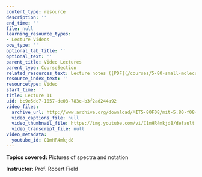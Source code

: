 ```yaml
---
content_type: resource
description: ''
end_time: ''
file: null
learning_resource_types:
- Lecture Videos
ocw_type: ''
optional_tab_title: ''
optional_text: ''
parent_title: Video Lectures
parent_type: CourseSection
related_resources_text: Lecture notes ([PDF](/courses/5-80-small-molecule-spectroscopy-and-dynamics-fall-2008/resources/11_580ln_fa08))
resource_index_text: ''
resourcetype: Video
start_time: ''
title: Lecture 11
uid: bc9e5dc7-1057-de03-783c-b3f2ad244a92
video_files:
  archive_url: http://www.archive.org/download/MIT5-80F08/mit-5.80-f08-lec11_300k.mp4
  video_captions_file: null
  video_thumbnail_file: https://img.youtube.com/vi/C1mHR4mkjd8/default.jpg
  video_transcript_file: null
video_metadata:
  youtube_id: C1mHR4mkjd8
---
```


**Topics covered:** Pictures of spectra and notation

**Instructor:** Prof. Robert Field



